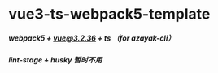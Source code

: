 # vue3-ts-webpack5-template

##### webpack5 + vue@3.2.36 + ts （for azayak-cli）

##### lint-stage + husky 暂时不用
